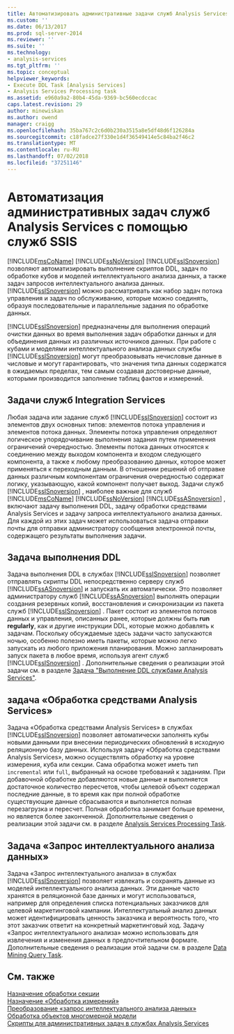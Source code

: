 ```yaml
---
title: Автоматизировать административные задачи служб Analysis Services с помощью служб SSIS | Документация Майкрософт
ms.custom: ''
ms.date: 06/13/2017
ms.prod: sql-server-2014
ms.reviewer: ''
ms.suite: ''
ms.technology:
- analysis-services
ms.tgt_pltfrm: ''
ms.topic: conceptual
helpviewer_keywords:
- Execute DDL Task [Analysis Services]
- Analysis Services Processing task
ms.assetid: e960a9a2-80b4-45da-9369-bc560ecdccac
caps.latest.revision: 29
author: minewiskan
ms.author: owend
manager: craigg
ms.openlocfilehash: 35ba767c2c6d0b230a3515a8e5df48d6f126284a
ms.sourcegitcommit: c18fadce27f330e1d4f36549414e5c84ba2f46c2
ms.translationtype: MT
ms.contentlocale: ru-RU
ms.lasthandoff: 07/02/2018
ms.locfileid: "37251146"
---
```

# <a name="automate-analysis-services-administrative-tasks-with-ssis"></a>Автоматизация административных задач служб Analysis Services с помощью служб SSIS
  [!INCLUDE[msCoName](../../includes/msconame-md.md)] [!INCLUDE[ssNoVersion](../../includes/ssnoversion-md.md)] [!INCLUDE[ssISnoversion](../../includes/ssisnoversion-md.md)] позволяют автоматизировать выполнение скриптов DDL, задач по обработке кубов и моделей интеллектуального анализа данных, а также задач запросов интеллектуального анализа данных. [!INCLUDE[ssISnoversion](../../includes/ssisnoversion-md.md)] можно рассматривать как набор задач потока управления и задач по обслуживанию, которые можно соединять, образуя последовательные и параллельные задания по обработке данных.  
  
 [!INCLUDE[ssISnoversion](../../includes/ssisnoversion-md.md)] предназначены для выполнения операций очистки данных во время выполнения задач обработки данных и для объединения данных из различных источников данных. При работе с кубами и моделями интеллектуального анализа данных службы [!INCLUDE[ssISnoversion](../../includes/ssisnoversion-md.md)] могут преобразовывать нечисловые данные в числовые и могут гарантировать, что значения типа данных содержатся в ожидаемых пределах, тем самым создавая достоверные данные, которыми производится заполнение таблиц фактов и измерений.  
  
## <a name="integration-services-tasks"></a>Задачи служб Integration Services  
 Любая задача или задание служб [!INCLUDE[ssISnoversion](../../includes/ssisnoversion-md.md)] состоит из элементов двух основных типов: элементов потока управления и элементов потока данных. Элементы потока управления определяют логическое упорядочивание выполнения задания путем применения ограничений очередностью. Элементы потока данных относятся к соединению между выходом компонента и входом следующего компонента, а также к любому преобразованию данных, которое может применяться к переходным данным. В отношении решений об отправке данных различным компонентам ограничения очередностью содержат логику, указывающую, какой компонент получает выход. Задачи служб [!INCLUDE[ssISnoversion](../../includes/ssisnoversion-md.md)] , наиболее важные для служб [!INCLUDE[msCoName](../../includes/msconame-md.md)] [!INCLUDE[ssNoVersion](../../includes/ssnoversion-md.md)] [!INCLUDE[ssASnoversion](../../includes/ssasnoversion-md.md)] , включают задачу выполнения DDL, задачу обработки средствами Analysis Services и задачу запроса интеллектуального анализа данных. Для каждой из этих задач может использоваться задача отправки почты для отправки администратору сообщения электронной почты, содержащего результаты выполнения задачи.  
  
## <a name="the-execute-ddl-task"></a>Задача выполнения DDL  
 Задача выполнения DDL в службах [!INCLUDE[ssISnoversion](../../includes/ssisnoversion-md.md)] позволяет отправлять скрипты DDL непосредственно серверу служб [!INCLUDE[ssASnoversion](../../includes/ssasnoversion-md.md)] и запускать их автоматически. Это позволяет администратору служб [!INCLUDE[ssASnoversion](../../includes/ssasnoversion-md.md)] выполнять операции создания резервных копий, восстановления и синхронизации из пакета служб [!INCLUDE[ssISnoversion](../../includes/ssisnoversion-md.md)] . Пакет состоит из элементов потоков данных и управления, описанных ранее, которые должны быть **run regularly**, как и другие инструкции DDL, которые можно добавлять к задачам. Поскольку обсуждаемые здесь задачи часто запускаются ночью, особенно полезно иметь пакеты, которые можно легко запускать из любого приложения планирования. Можно запланировать запуск пакета в любое время, используя агент служб [!INCLUDE[ssISnoversion](../../includes/ssisnoversion-md.md)] . Дополнительные сведения о реализации этой задачи см. в разделе [Задача "Выполнение DDL службами Analysis Services"](../../integration-services/control-flow/analysis-services-execute-ddl-task.md).  
  
## <a name="analysis-services-processing-task"></a>задача «Обработка средствами Analysis Services»  
 Задача «Обработка средствами Analysis Services» в службах [!INCLUDE[ssISnoversion](../../includes/ssisnoversion-md.md)] позволяет автоматически заполнять кубы новыми данными при внесении периодических обновлений в исходную реляционную базу данных. Используя задачу «Обработка средствами Analysis Services», можно осуществлять обработку на уровне измерения, куба или секции. Сама обработка может иметь тип `incremental` или `full`, выбранный на основе требований к заданиям. При добавочной обработке добавляются новые данные и выполняется достаточное количество пересчетов, чтобы целевой объект содержал последние данные, в то время как при полной обработке существующие данные сбрасываются и выполняется полная перезагрузка и пересчет. Полная обработка занимает больше времени, но является более законченной. Дополнительные сведения о реализации этой задачи см. в разделе [Analysis Services Processing Task](../../integration-services/control-flow/analysis-services-processing-task.md).  
  
## <a name="data-mining-query-task"></a>Задача «Запрос интеллектуального анализа данных»  
 Задача «Запрос интеллектуального анализа» в службах [!INCLUDE[ssISnoversion](../../includes/ssisnoversion-md.md)] позволяет извлекать и сохранять данные из моделей интеллектуального анализа данных. Эти данные часто хранятся в реляционной базе данных и могут использоваться, например для определения списка потенциальных заказчиков для целевой маркетинговой кампании. Интеллектуальный анализ данных может идентифицировать ценность заказчика и вероятность того, что этот заказчик ответит на конкретный маркетинговый ход. Задачу «Запрос интеллектуального анализа» можно использовать для извлечения и изменения данных в предпочтительном формате. Дополнительные сведения о реализации этой задачи см. в разделе [Data Mining Query Task](../../integration-services/control-flow/data-mining-query-task.md).  
  
## <a name="see-also"></a>См. также  
 [Назначение обработки секции](../../integration-services/data-flow/partition-processing-destination.md)   
 [Назначение «Обработка измерений»](../../integration-services/data-flow/dimension-processing-destination.md)   
 [Преобразование «запрос интеллектуального анализа данных»](../../integration-services/data-flow/transformations/data-mining-query-transformation.md)   
 [Обработка объектов многомерной модели](../multidimensional-models/processing-a-multidimensional-model-analysis-services.md)   
 [Скрипты для административных задач в службах Analysis Services](../script-administrative-tasks-in-analysis-services.md)  
  
  
